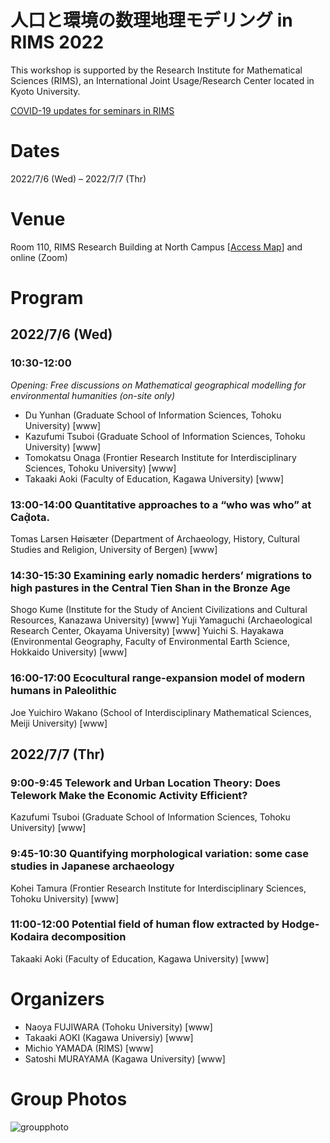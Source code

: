 # 人口と環境の数理地理モデリング in RIMS 2022


This workshop is supported by the Research Institute for Mathematical Sciences (RIMS), an International Joint Usage/Research Center located in Kyoto University.

[COVID-19 updates for seminars in RIMS](https://www.kurims.kyoto-u.ac.jp/kyoten/ja/covid-19.html)


# Dates
2022/7/6 (Wed) – 2022/7/7 (Thr)

# Venue
Room 110, RIMS Research Building at North Campus [[Access Map](https://www.kurims.kyoto-u.ac.jp/kyoten/en/access.html)]
and online (Zoom) 

# Program
## 2022/7/6 (Wed)
### 10:30-12:00
*Opening: Free discussions on Mathematical geographical modelling for environmental humanities (on-site only)*
- Du Yunhan (Graduate School of Information Sciences, Tohoku University) [www]
- Kazufumi Tsuboi (Graduate School of Information Sciences, Tohoku University) [www]
- Tomokatsu Onaga (Frontier Research Institute for Interdisciplinary Sciences, Tohoku University) [www]
- Takaaki Aoki (Faculty of Education, Kagawa University) [www]


###  13:00-14:00 Quantitative approaches to a “who was who” at Caḍ́ota.
Tomas Larsen Høisæter (Department of Archaeology, History, Cultural Studies and Religion, University of Bergen) [www]

### 14:30-15:30 Examining early nomadic herders’ migrations to high pastures in the Central Tien Shan in the Bronze Age
Shogo Kume (Institute for the Study of Ancient Civilizations and Cultural Resources, Kanazawa University) [www]
Yuji Yamaguchi (Archaeological Research Center, Okayama University) [www]
Yuichi S. Hayakawa (Environmental Geography, Faculty of Environmental Earth Science, Hokkaido University) [www]

### 16:00-17:00 Ecocultural range-expansion model of modern humans in Paleolithic
Joe Yuichiro Wakano (School of Interdisciplinary Mathematical Sciences, Meiji University) [www]

## 2022/7/7 (Thr)
### 9:00-9:45 Telework and Urban Location Theory: Does Telework Make the Economic Activity Efficient?
Kazufumi Tsuboi (Graduate School of Information Sciences, Tohoku University) [www]

### 9:45-10:30 Quantifying morphological variation: some case studies in Japanese archaeology
Kohei Tamura (Frontier Research Institute for Interdisciplinary Sciences, Tohoku University) [www]

### 11:00-12:00 Potential field of human flow extracted by Hodge-Kodaira decomposition
Takaaki Aoki (Faculty of Education, Kagawa University) [www]

# Organizers
- Naoya FUJIWARA (Tohoku University) [www]
- Takaaki AOKI (Kagawa Universiy) [www]
- Michio YAMADA (RIMS) [www]
- Satoshi MURAYAMA (Kagawa University) [www]


# Group Photos
![groupphoto](/Mathgeomodel/assets/groupphoto-2022.jpg)